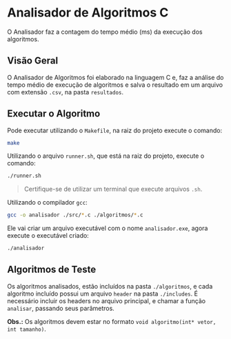 # Analisador de Algoritmos C

O Analisador faz a contagem do tempo médio (ms) da execução dos algoritmos.

## Visão Geral

O Analisador de Algoritmos foi elaborado na linguagem C e, faz a análise do tempo médio de execução de algoritmos e salva o resultado em um arquivo com extensão `.csv`, na pasta `resultados`. 

## Executar o Algoritmo

Pode executar utilizando o `Makefile`, na raiz do projeto execute o comando:
```bash
make
```

Utilizando o arquivo `runner.sh`, que está na raiz do projeto, execute o comando:
```bash
./runner.sh
```
> Certifique-se de utilizar um terminal que execute arquivos `.sh`.

Utilizando o compilador `gcc`:
```bash
gcc -o analisador ./src/*.c ./algoritmos/*.c
```
Ele vai criar um arquivo executável com o nome `analisador.exe`, agora execute o executável criado:
```bash
./analisador
```

## Algoritmos de Teste

Os algoritmos analisados, estão incluídos na pasta `./algoritmos`, e cada algoritmo incluído  possui um arquivo `header` na pasta `./includes`. É necessário incluir os headers no arquivo principal, e chamar a função `analisar`, passando seus parâmetros.

**Obs.:** Os algoritmos devem estar no formato `void algoritmo(int* vetor, int tamanho)`.
